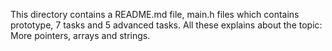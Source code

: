 This directory contains a README.md file, main.h files which contains prototype, 7 tasks and 5 advanced tasks.
All these explains about the topic: More pointers, arrays and strings.
